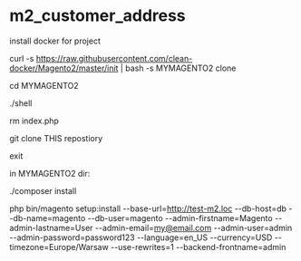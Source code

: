 # m2_customer_address

install docker for project

curl -s https://raw.githubusercontent.com/clean-docker/Magento2/master/init | bash -s MYMAGENTO2 clone

cd MYMAGENTO2

./shell

rm index.php

git clone THIS repostiory

exit

in MYMAGENTO2 dir:

./composer install

php bin/magento setup:install --base-url=http://test-m2.loc --db-host=db --db-name=magento --db-user=magento --admin-firstname=Magento --admin-lastname=User --admin-email=my@email.com --admin-user=admin --admin-password=password123 --language=en_US --currency=USD --timezone=Europe/Warsaw --use-rewrites=1 --backend-frontname=admin